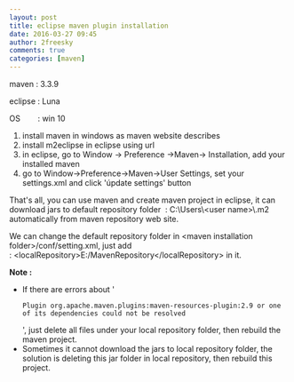 ```yaml
---
layout: post
title: eclipse maven plugin installation
date: 2016-03-27 09:45
author: 2freesky
comments: true
categories: [maven]
---
```

maven : 3.3.9

eclipse : Luna

OS        : win 10
<ol>
	<li>install maven in windows as maven website describes</li>
	<li>install m2eclipse in eclipse using url</li>
	<li>in eclipse, go to Window -&gt; Preference -&gt;Maven-&gt; Installation, add your installed maven</li>
	<li>go to Window-&gt;Preference-&gt;Maven-&gt;User Settings, set your settings.xml and click 'úpdate settings' button</li>
</ol>
That's all, you can use maven and create maven project in eclipse, it can download jars to default repository folder  : C:\Users\&lt;user name&gt;\.m2 automatically from maven repository web site.

We can change the default repository folder in &lt;maven installation folder&gt;/conf/setting.xml, just add : &lt;localRepository&gt;E:/MavenRepository&lt;/localRepository&gt; in it.

<strong>Note : </strong>
<ul>
	<li>If there are errors about '
<pre class="lang-xml prettyprint prettyprinted"><code><span class="pln">Plugin org.apache.maven.plugins:maven-resources-plugin:2.9 or one of its dependencies could not be resolved</span></code></pre>
', just delete all files under your local repository folder, then rebuild the maven project.</li>
	<li>Sometimes it cannot download the jars to local repository folder, the solution is deleting this jar folder in local repository, then rebuild this project.</li>
</ul>
